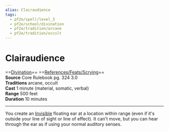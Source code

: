 ```yaml
---
alias: Clairaudience
tags:
  - pf2e/spell/level_3
  - pf2e/school/divination
  - pf2e/tradition/arcane
  - pf2e/tradition/occult
---
```


# Clairaudience

==[Divination](../../../Traits/Divination.md)== ==[References/Feats/Scrying](References/Feats/Scrying)==  
__Source__ Core Rulebook pg. 324 3.0  
**Traditions** arcane, occult  
**Cast** 1 minute (material, somatic, verbal)  
**Range** 500 feet  
**Duration** 10 minutes

---

You create an [Invisible](../../../Conditions/Invisible.md) floating ear at a location within range (even if it's outside your line of sight or line of effect). It can't move, but you can hear through the ear as if using your normal auditory senses.
